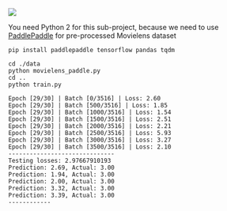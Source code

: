 <img src="https://github.com/zhedongzheng/finch/blob/master/assets/movielens.png">

You need Python 2 for this sub-project, because we need to use [PaddlePaddle](http://www.paddlepaddle.org/) for pre-processed Movielens dataset

```
pip install paddlepaddle tensorflow pandas tqdm
```

```
cd ./data
python movielens_paddle.py
cd ..
python train.py
```
```
Epoch [29/30] | Batch [0/3516] | Loss: 2.60
Epoch [29/30] | Batch [500/3516] | Loss: 1.85
Epoch [29/30] | Batch [1000/3516] | Loss: 1.54
Epoch [29/30] | Batch [1500/3516] | Loss: 2.51
Epoch [29/30] | Batch [2000/3516] | Loss: 2.21
Epoch [29/30] | Batch [2500/3516] | Loss: 5.93
Epoch [29/30] | Batch [3000/3516] | Loss: 3.27
Epoch [29/30] | Batch [3500/3516] | Loss: 2.10
------------------------------
Testing losses: 2.97667910193
Prediction: 2.69, Actual: 3.00
Prediction: 1.94, Actual: 3.00
Prediction: 2.00, Actual: 3.00
Prediction: 3.32, Actual: 3.00
Prediction: 3.39, Actual: 3.00
------------
```
